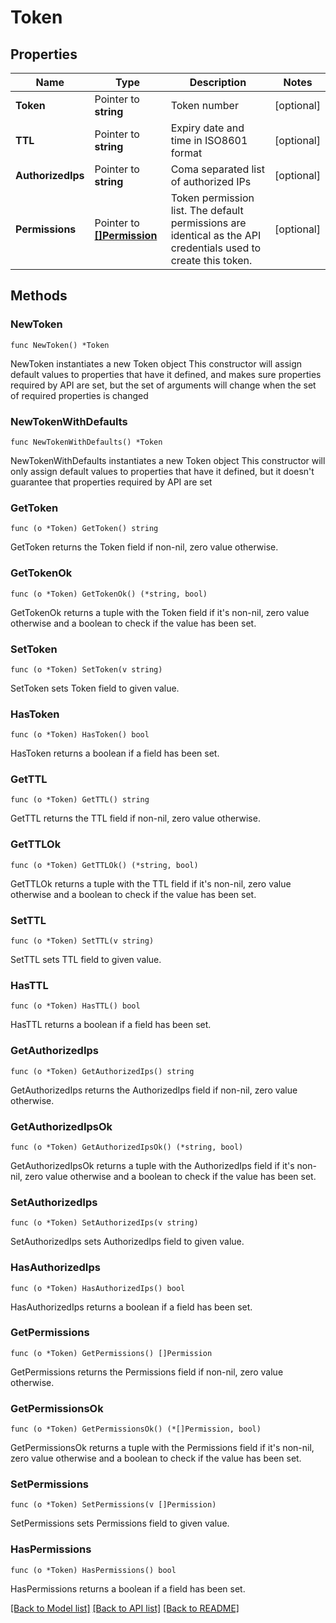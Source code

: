 # Token

## Properties

Name | Type | Description | Notes
------------ | ------------- | ------------- | -------------
**Token** | Pointer to **string** | Token number | [optional] 
**TTL** | Pointer to **string** | Expiry date and time in ISO8601 format | [optional] 
**AuthorizedIps** | Pointer to **string** | Coma separated list of authorized IPs | [optional] 
**Permissions** | Pointer to [**[]Permission**](Permission.md) | Token permission list. The default permissions are identical as the API credentials used to create this token. | [optional] 

## Methods

### NewToken

`func NewToken() *Token`

NewToken instantiates a new Token object
This constructor will assign default values to properties that have it defined,
and makes sure properties required by API are set, but the set of arguments
will change when the set of required properties is changed

### NewTokenWithDefaults

`func NewTokenWithDefaults() *Token`

NewTokenWithDefaults instantiates a new Token object
This constructor will only assign default values to properties that have it defined,
but it doesn't guarantee that properties required by API are set

### GetToken

`func (o *Token) GetToken() string`

GetToken returns the Token field if non-nil, zero value otherwise.

### GetTokenOk

`func (o *Token) GetTokenOk() (*string, bool)`

GetTokenOk returns a tuple with the Token field if it's non-nil, zero value otherwise
and a boolean to check if the value has been set.

### SetToken

`func (o *Token) SetToken(v string)`

SetToken sets Token field to given value.

### HasToken

`func (o *Token) HasToken() bool`

HasToken returns a boolean if a field has been set.

### GetTTL

`func (o *Token) GetTTL() string`

GetTTL returns the TTL field if non-nil, zero value otherwise.

### GetTTLOk

`func (o *Token) GetTTLOk() (*string, bool)`

GetTTLOk returns a tuple with the TTL field if it's non-nil, zero value otherwise
and a boolean to check if the value has been set.

### SetTTL

`func (o *Token) SetTTL(v string)`

SetTTL sets TTL field to given value.

### HasTTL

`func (o *Token) HasTTL() bool`

HasTTL returns a boolean if a field has been set.

### GetAuthorizedIps

`func (o *Token) GetAuthorizedIps() string`

GetAuthorizedIps returns the AuthorizedIps field if non-nil, zero value otherwise.

### GetAuthorizedIpsOk

`func (o *Token) GetAuthorizedIpsOk() (*string, bool)`

GetAuthorizedIpsOk returns a tuple with the AuthorizedIps field if it's non-nil, zero value otherwise
and a boolean to check if the value has been set.

### SetAuthorizedIps

`func (o *Token) SetAuthorizedIps(v string)`

SetAuthorizedIps sets AuthorizedIps field to given value.

### HasAuthorizedIps

`func (o *Token) HasAuthorizedIps() bool`

HasAuthorizedIps returns a boolean if a field has been set.

### GetPermissions

`func (o *Token) GetPermissions() []Permission`

GetPermissions returns the Permissions field if non-nil, zero value otherwise.

### GetPermissionsOk

`func (o *Token) GetPermissionsOk() (*[]Permission, bool)`

GetPermissionsOk returns a tuple with the Permissions field if it's non-nil, zero value otherwise
and a boolean to check if the value has been set.

### SetPermissions

`func (o *Token) SetPermissions(v []Permission)`

SetPermissions sets Permissions field to given value.

### HasPermissions

`func (o *Token) HasPermissions() bool`

HasPermissions returns a boolean if a field has been set.


[[Back to Model list]](../README.md#documentation-for-models) [[Back to API list]](../README.md#documentation-for-api-endpoints) [[Back to README]](../README.md)


